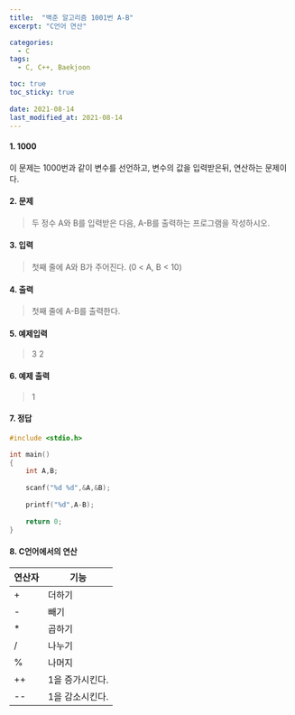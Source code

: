 ```yaml
---
title:  "백준 알고리즘 1001번 A-B"
excerpt: "C언어 연산"

categories:
  - C
tags:
  - C, C++, Baekjoon

toc: true
toc_sticky: true
 
date: 2021-08-14
last_modified_at: 2021-08-14
---
```


#### 1. 1000
이 문제는 1000번과 같이 변수를 선언하고, 변수의 값을 입력받은뒤, 연산하는 문제이다.

#### 2. 문제
>두 정수 A와 B를 입력받은 다음, A-B를 출력하는 프로그램을 작성하시오.

#### 3. 입력
>첫째 줄에 A와 B가 주어진다. (0 < A, B < 10)

#### 4. 출력
>첫째 줄에 A-B를 출력한다.

#### 5. 예제입력
>3 2

#### 6. 예제 출력
>1

#### 7. 정답

```c
#include <stdio.h>

int main() 
{
	int A,B;
	
	scanf("%d %d",&A,&B);
	
	printf("%d",A-B);
	
	return 0;
}
```

#### 8. C언어에서의 연산

|연산자|기능|
|-----|----|
| +|더하기|
| -|빼기|
|*|곱하기|
|/|나누기|
|%|나머지|
|++|1을 증가시킨다.|
|--|1을 감소시킨다.|
